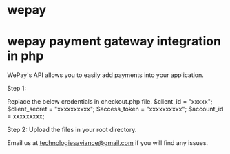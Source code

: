 # wepay
# wepay payment gateway integration in php

WePay's API allows you to easily add payments into your application.


Step 1:

Replace the below credentials in checkout.php file.
$client_id = "xxxxx";
$client_secret = "xxxxxxxxxx";
$access_token = "xxxxxxxxxx";
$account_id = xxxxxxxxx; 

Step 2: 
Upload the files in your root directory.

Email us at technologiesaviance@gmail.com if you will find any issues.
